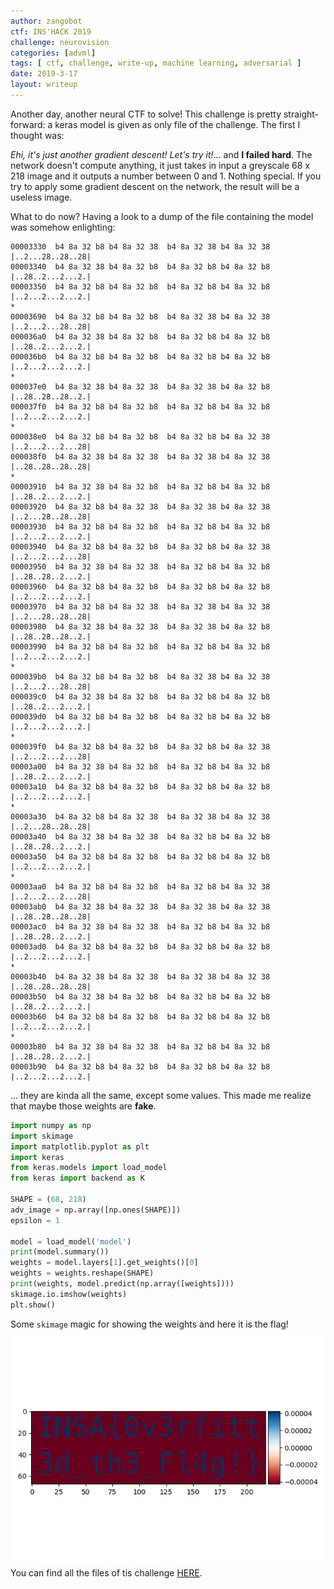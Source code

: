 ```yaml
---
author: zangobot
ctf: INS'HACK 2019
challenge: neurovision
categories: [advml]
tags: [ ctf, challenge, write-up, machine learning, adversarial ]
date: 2019-3-17 
layout: writeup
---
```

Another day, another neural CTF to solve!
This challenge is pretty straight-forward: a keras model is given as only file of the challenge.
The first I thought was: 

*Ehi, it's just another gradient descent! Let's try it!*... and **I failed hard**. 
The network doesn't compute anything, it just takes in input a greyscale 68 x 218 image and it outputs a number between 0 and 1.
Nothing special.
If you try to apply some gradient descent on the network, the result will be a useless image.

What to do now?
Having a look to a dump of the file containing the model was somehow enlighting:
```
00003330  b4 8a 32 b8 b4 8a 32 38  b4 8a 32 38 b4 8a 32 38  |..2...28..28..28|
00003340  b4 8a 32 38 b4 8a 32 b8  b4 8a 32 b8 b4 8a 32 b8  |..28..2...2...2.|
00003350  b4 8a 32 b8 b4 8a 32 b8  b4 8a 32 b8 b4 8a 32 b8  |..2...2...2...2.|
*
00003690  b4 8a 32 b8 b4 8a 32 b8  b4 8a 32 38 b4 8a 32 38  |..2...2...28..28|
000036a0  b4 8a 32 38 b4 8a 32 b8  b4 8a 32 b8 b4 8a 32 b8  |..28..2...2...2.|
000036b0  b4 8a 32 b8 b4 8a 32 b8  b4 8a 32 b8 b4 8a 32 b8  |..2...2...2...2.|
*
000037e0  b4 8a 32 38 b4 8a 32 38  b4 8a 32 38 b4 8a 32 b8  |..28..28..28..2.|
000037f0  b4 8a 32 b8 b4 8a 32 b8  b4 8a 32 b8 b4 8a 32 b8  |..2...2...2...2.|
*
000038e0  b4 8a 32 b8 b4 8a 32 b8  b4 8a 32 b8 b4 8a 32 38  |..2...2...2...28|
000038f0  b4 8a 32 38 b4 8a 32 38  b4 8a 32 38 b4 8a 32 38  |..28..28..28..28|
*
00003910  b4 8a 32 38 b4 8a 32 b8  b4 8a 32 b8 b4 8a 32 b8  |..28..2...2...2.|
00003920  b4 8a 32 b8 b4 8a 32 38  b4 8a 32 38 b4 8a 32 38  |..2...28..28..28|
00003930  b4 8a 32 b8 b4 8a 32 b8  b4 8a 32 b8 b4 8a 32 b8  |..2...2...2...2.|
00003940  b4 8a 32 b8 b4 8a 32 b8  b4 8a 32 b8 b4 8a 32 38  |..2...2...2...28|
00003950  b4 8a 32 38 b4 8a 32 38  b4 8a 32 b8 b4 8a 32 b8  |..28..28..2...2.|
00003960  b4 8a 32 b8 b4 8a 32 b8  b4 8a 32 b8 b4 8a 32 b8  |..2...2...2...2.|
00003970  b4 8a 32 b8 b4 8a 32 38  b4 8a 32 38 b4 8a 32 38  |..2...28..28..28|
00003980  b4 8a 32 38 b4 8a 32 38  b4 8a 32 38 b4 8a 32 b8  |..28..28..28..2.|
00003990  b4 8a 32 b8 b4 8a 32 b8  b4 8a 32 b8 b4 8a 32 b8  |..2...2...2...2.|
*
000039b0  b4 8a 32 b8 b4 8a 32 b8  b4 8a 32 38 b4 8a 32 38  |..2...2...28..28|
000039c0  b4 8a 32 38 b4 8a 32 b8  b4 8a 32 b8 b4 8a 32 b8  |..28..2...2...2.|
000039d0  b4 8a 32 b8 b4 8a 32 b8  b4 8a 32 b8 b4 8a 32 b8  |..2...2...2...2.|
*
000039f0  b4 8a 32 b8 b4 8a 32 b8  b4 8a 32 b8 b4 8a 32 38  |..2...2...2...28|
00003a00  b4 8a 32 38 b4 8a 32 b8  b4 8a 32 b8 b4 8a 32 b8  |..28..2...2...2.|
00003a10  b4 8a 32 b8 b4 8a 32 b8  b4 8a 32 b8 b4 8a 32 b8  |..2...2...2...2.|
*
00003a30  b4 8a 32 b8 b4 8a 32 38  b4 8a 32 38 b4 8a 32 38  |..2...28..28..28|
00003a40  b4 8a 32 38 b4 8a 32 38  b4 8a 32 b8 b4 8a 32 b8  |..28..28..2...2.|
00003a50  b4 8a 32 b8 b4 8a 32 b8  b4 8a 32 b8 b4 8a 32 b8  |..2...2...2...2.|
*
00003aa0  b4 8a 32 b8 b4 8a 32 b8  b4 8a 32 b8 b4 8a 32 38  |..2...2...2...28|
00003ab0  b4 8a 32 38 b4 8a 32 38  b4 8a 32 38 b4 8a 32 38  |..28..28..28..28|
00003ac0  b4 8a 32 38 b4 8a 32 38  b4 8a 32 b8 b4 8a 32 b8  |..28..28..2...2.|
00003ad0  b4 8a 32 b8 b4 8a 32 b8  b4 8a 32 b8 b4 8a 32 b8  |..2...2...2...2.|
*
00003b40  b4 8a 32 38 b4 8a 32 38  b4 8a 32 38 b4 8a 32 38  |..28..28..28..28|
00003b50  b4 8a 32 38 b4 8a 32 b8  b4 8a 32 b8 b4 8a 32 b8  |..28..2...2...2.|
00003b60  b4 8a 32 b8 b4 8a 32 b8  b4 8a 32 b8 b4 8a 32 b8  |..2...2...2...2.|
*
00003b80  b4 8a 32 38 b4 8a 32 38  b4 8a 32 b8 b4 8a 32 b8  |..28..28..2...2.|
00003b90  b4 8a 32 b8 b4 8a 32 b8  b4 8a 32 b8 b4 8a 32 b8  |..2...2...2...2.|
```
... they are kinda all the same, except some values.
This made me realize that maybe those weights are **fake**.

```python
import numpy as np
import skimage
import matplotlib.pyplot as plt
import keras
from keras.models import load_model
from keras import backend as K

SHAPE = (68, 218)
adv_image = np.array([np.ones(SHAPE)])
epsilon = 1

model = load_model('model')
print(model.summary())
weights = model.layers[1].get_weights()[0]
weights = weights.reshape(SHAPE)
print(weights, model.predict(np.array([weights])))
skimage.io.imshow(weights)
plt.show()
```
Some `skimage` magic for showing the weights and here it is the flag!
![just HERE](flag.png)
You can find all the files of tis challenge [HERE](files.zip).